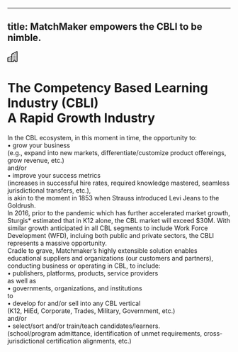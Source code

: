 ---
title: MatchMaker empowers the CBLI to be nimble.
----
<div class="icon text-primary-light mx-auto mb-4">
    <img width="24" height="24" src="/assets/img/icons/building.svg" />
</div>

# The Competency Based Learning Industry (CBLI) <br/> A Rapid Growth Industry

In the CBL ecosystem, in this moment in time, the opportunity to:<br/>•	grow your business<br/>(e.g., expand into new markets, differentiate/customize product offereings, grow revenue, etc.)<br/>                                                        and/or<br/>•	improve your success metrics<br/>(increases in successful hire rates, required knowledge mastered, seamless jurisdictional transfers, etc.),<br/>is akin to the moment in 1853 when Strauss introduced Levi Jeans to the Goldrush.
<br/>In 2016, prior to the pandemic which has further accelerated market growth, Sturgis* estimated that in K12 alone, the CBL market will exceed $30M. With similar growth anticipated in all CBL segments to include Work Force Development (WFD), incluing both public and private sectors, the CBLI represents a massive opportunity.<br/>Cradle to grave, Matchmaker’s highly extensible solution enables educational suppliers and organizations (our customers and partners), conducting business or operating in CBL, to include:<br/>•	publishers, platforms, products, service providers<br/>                               as well as<br/>•	governments, organizations, and institutions<br/>to<br/>•	develop for and/or sell into any CBL vertical<br/>(K12, HiEd, Corporate, Trades, Military, Government, etc.)<br/>                                   and/or<br/>•	select/sort and/or train/teach candidates/learners.<br/>(school/program admittance, identification of unmet requirements, cross-jurisdictional certification alignments, etc.)


 


